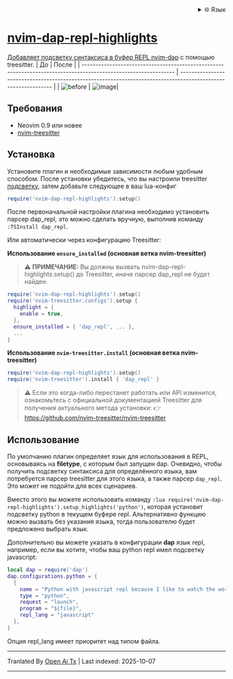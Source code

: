 
<div align="right">
  <details>
    <summary >🌐 Язык</summary>
    <div>
      <div align="center">
        <a href="https://openaitx.github.io/view.html?user=LiadOz&project=nvim-dap-repl-highlights&lang=en">English</a>
        | <a href="https://openaitx.github.io/view.html?user=LiadOz&project=nvim-dap-repl-highlights&lang=zh-CN">简体中文</a>
        | <a href="https://openaitx.github.io/view.html?user=LiadOz&project=nvim-dap-repl-highlights&lang=zh-TW">繁體中文</a>
        | <a href="https://openaitx.github.io/view.html?user=LiadOz&project=nvim-dap-repl-highlights&lang=ja">日本語</a>
        | <a href="https://openaitx.github.io/view.html?user=LiadOz&project=nvim-dap-repl-highlights&lang=ko">한국어</a>
        | <a href="https://openaitx.github.io/view.html?user=LiadOz&project=nvim-dap-repl-highlights&lang=hi">हिन्दी</a>
        | <a href="https://openaitx.github.io/view.html?user=LiadOz&project=nvim-dap-repl-highlights&lang=th">ไทย</a>
        | <a href="https://openaitx.github.io/view.html?user=LiadOz&project=nvim-dap-repl-highlights&lang=fr">Français</a>
        | <a href="https://openaitx.github.io/view.html?user=LiadOz&project=nvim-dap-repl-highlights&lang=de">Deutsch</a>
        | <a href="https://openaitx.github.io/view.html?user=LiadOz&project=nvim-dap-repl-highlights&lang=es">Español</a>
        | <a href="https://openaitx.github.io/view.html?user=LiadOz&project=nvim-dap-repl-highlights&lang=it">Italiano</a>
        | <a href="https://openaitx.github.io/view.html?user=LiadOz&project=nvim-dap-repl-highlights&lang=ru">Русский</a>
        | <a href="https://openaitx.github.io/view.html?user=LiadOz&project=nvim-dap-repl-highlights&lang=pt">Português</a>
        | <a href="https://openaitx.github.io/view.html?user=LiadOz&project=nvim-dap-repl-highlights&lang=nl">Nederlands</a>
        | <a href="https://openaitx.github.io/view.html?user=LiadOz&project=nvim-dap-repl-highlights&lang=pl">Polski</a>
        | <a href="https://openaitx.github.io/view.html?user=LiadOz&project=nvim-dap-repl-highlights&lang=ar">العربية</a>
        | <a href="https://openaitx.github.io/view.html?user=LiadOz&project=nvim-dap-repl-highlights&lang=fa">فارسی</a>
        | <a href="https://openaitx.github.io/view.html?user=LiadOz&project=nvim-dap-repl-highlights&lang=tr">Türkçe</a>
        | <a href="https://openaitx.github.io/view.html?user=LiadOz&project=nvim-dap-repl-highlights&lang=vi">Tiếng Việt</a>
        | <a href="https://openaitx.github.io/view.html?user=LiadOz&project=nvim-dap-repl-highlights&lang=id">Bahasa Indonesia</a>
        | <a href="https://openaitx.github.io/view.html?user=LiadOz&project=nvim-dap-repl-highlights&lang=as">অসমীয়া</
      </div>
    </div>
  </details>
</div>

# nvim-dap-repl-highlights
Добавляет подсветку синтаксиса в буфер REPL [nvim-dap](https://github.com/mfussenegger/nvim-dap) с помощью treesitter.
| До                                                                                                              | После                                                                                                         |
| --------------------------------------------------------------------------------------------------------------- | -------------------------------------------------------------------------------------------------------------- |
| ![before](https://user-images.githubusercontent.com/20954878/235993939-a3ad95eb-9dfa-41a4-b70e-3a4e890e2adf.png) | ![image](https://user-images.githubusercontent.com/20954878/235993604-642fe658-6cc9-40e0-846c-00df11d963e1.png)|

## Требования
* Neovim 0.9 или новее
* [nvim-treesitter](https://github.com/nvim-treesitter/nvim-treesitter)

## Установка
Установите плагин и необходимые зависимости любым удобным способом. После установки убедитесь, что вы настроили treesitter [подсветку](https://github.com/nvim-treesitter/nvim-treesitter#modules), затем добавьте следующее в ваш lua-конфиг
```lua
require('nvim-dap-repl-highlights').setup()
```
После первоначальной настройки плагина необходимо установить парсер dap_repl, это можно сделать вручную, выполнив команду `:TSInstall dap_repl`.

Или автоматически через конфигурацию Treesitter:

**Использование `ensure_installed` (основная ветка nvim-treesitter)**
> ⚠️ **ПРИМЕЧАНИЕ:** Вы должны вызвать nvim-dap-repl-highlights.setup() до Treesitter, иначе парсер dap_repl не будет найден.
```lua
require('nvim-dap-repl-highlights').setup()
require('nvim-treesitter.configs').setup {
  highlight = {
    enable = true,
  },
  ensure_installed = { 'dap_repl', ... },
  ...
}
```
**Использование `nvim-treesitter.install` (основная ветка nvim-treesitter)**
```lua
require('nvim-dap-repl-highlights').setup()
require('nvim-treesitter').install { 'dap_repl' }
```
> ⚠️ Если это когда-либо перестанет работать или API изменится, ознакомьтесь с официальной документацией Treesitter для получения актуального метода установки:
> 👉 https://github.com/nvim-treesitter/nvim-treesitter

## Использование
По умолчанию плагин определяет язык для использования в REPL, основываясь на **filetype**, с которым был запущен dap. Очевидно, чтобы получить подсветку синтаксиса для определённого языка, вам потребуется парсер treesitter для этого языка, а также парсер `dap_repl`.
Это может не подойти для всех сценариев.

Вместо этого вы можете использовать команду `:lua require('nvim-dap-repl-highlights').setup_highlights('python')`, которая установит подсветку python в текущем буфере repl.
Альтернативно функцию можно вызвать без указания языка, тогда пользователю будет предложено выбрать язык.

Дополнительно вы можете указать в конфигурации **dap** язык repl, например, если вы хотите, чтобы ваш python repl имел подсветку javascript:
```lua
local dap = require('dap')
dap.configurations.python = {
  {
    name = "Python with javascript repl because I like to watch the world burn 🔥🔥🔥",
    type = "python",
    request = "launch",
    program = "${file}",
    repl_lang = "javascript"
  },
}
```
Опция repl_lang имеет приоритет над типом файла.


---

Tranlated By [Open Ai Tx](https://github.com/OpenAiTx/OpenAiTx) | Last indexed: 2025-10-07

---